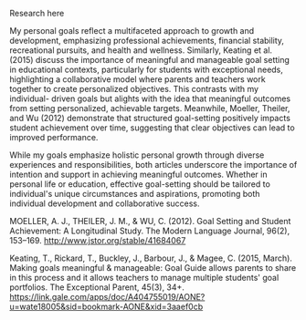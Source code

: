 Research here

My personal goals reflect a multifaceted approach to growth and development, emphasizing professional achievements, financial stability, recreational pursuits, and health and wellness. Similarly, Keating et al. (2015) discuss the importance of meaningful and manageable goal setting in educational contexts, particularly for students with exceptional needs, highlighting a collaborative model where parents and teachers work together to create personalized objectives. This contrasts with my individual- driven goals but alights with the idea that meaningful outcomes from setting personalized, achievable targets. Meanwhile, Moeller, Theiler, and Wu (2012) demonstrate that structured goal-setting positively impacts student achievement over time, suggesting that clear objectives can lead to improved performance. 

While my goals emphasize holistic personal growth through diverse experiences and responsibilities, both articles underscore the importance of intention and support in achieving meaningful outcomes. Whether in personal life or education, effective goal-setting should be tailored to individual's unique circumstances and aspirations, promoting both individual development and collaborative success. 


MOELLER, A. J., THEILER, J. M., & WU, C. (2012). Goal Setting and Student Achievement: A Longitudinal Study. The Modern Language Journal, 96(2), 153–169. http://www.jstor.org/stable/41684067 

Keating, T., Rickard, T., Buckley, J., Barbour, J., & Magee, C. (2015, March). Making goals meaningful & manageable: Goal Guide allows parents to share in this process and it allows teachers to manage multiple students' goal portfolios. The Exceptional Parent, 45(3), 34+. https://link.gale.com/apps/doc/A404755019/AONE?u=wate18005&sid=bookmark-AONE&xid=3aaef0cb 
